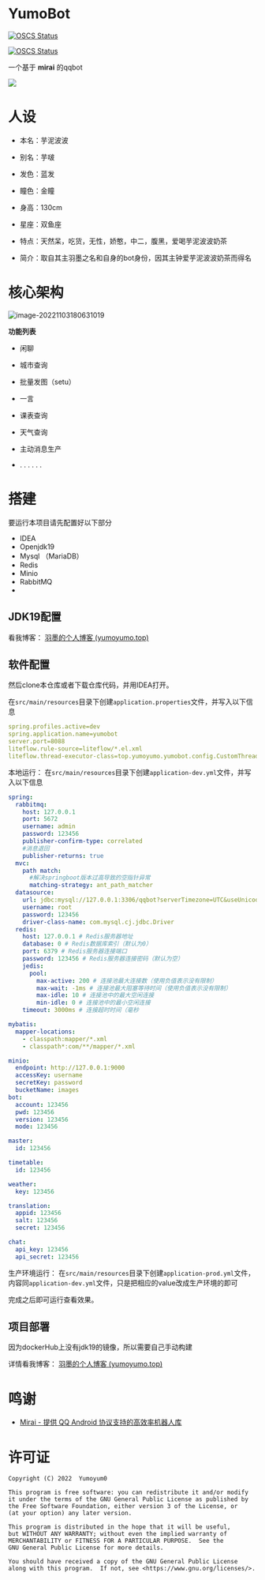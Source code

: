 # YumoBot
[![OSCS Status](https://www.oscs1024.com/platform/badge/YumoBot.svg?size=small)](https://www.murphysec.com/)

[![OSCS Status](https://www.oscs1024.com/platform/badge/YumoBot.svg?size=large)](https://www.murphysec.com/)


一个基于 **mirai** 的qqbot

![](https://yumoimgbed.oss-cn-shenzhen.aliyuncs.com/img/93246317_p13_master1200.jpg)

# 人设

- 本名：芋泥波波

- 别名：芋啵

- 发色：蓝发

- 瞳色：金瞳

- 身高：130cm

- 星座：双鱼座

- 特点：天然呆，吃货，无性，娇憨，中二，腹黑，爱喝芋泥波波奶茶

- 简介：取自其主羽墨之名和自身的bot身份，因其主钟爱芋泥波波奶茶而得名

# 核心架构

![image-20221103180631019](https://yumoimgbed.oss-cn-shenzhen.aliyuncs.com/img/image-20221103180631019.png)

**功能列表**

- 闲聊
- 城市查询
- 批量发图（setu）
- 一言

- 课表查询
- 天气查询
- 主动消息生产
- . . . . . .

# 搭建

要运行本项目请先配置好以下部分

- IDEA
- Openjdk19
- Mysql （MariaDB）
- Redis
- Minio
- RabbitMQ
- 

## JDK19配置

看我博客： [羽墨的个人博客 (yumoyumo.top)](https://www.yumoyumo.top/885.html)

## 软件配置

然后clone本仓库或者下载仓库代码，并用IDEA打开。

在`src/main/resources`目录下创建`application.properties`文件，并写入以下信息

```yml
spring.profiles.active=dev
spring.application.name=yumobot
server.port=8088
liteflow.rule-source=liteflow/*.el.xml
liteflow.thread-executor-class=top.yumoyumo.yumobot.config.CustomThreadBuilder
```
本地运行：
在`src/main/resources`目录下创建`application-dev.yml`文件，并写入以下信息

```yml
spring:
  rabbitmq:
    host: 127.0.0.1
    port: 5672
    username: admin
    password: 123456
    publisher-confirm-type: correlated
    #消息退回
    publisher-returns: true
  mvc:
    path match:
      #解决springboot版本过高导致的空指针异常
      matching-strategy: ant_path_matcher
  datasource:
    url: jdbc:mysql://127.0.0.1:3306/qqbot?serverTimezone=UTC&useUnicode=true&characterEncoding=utf8
    username: root
    password: 123456
    driver-class-name: com.mysql.cj.jdbc.Driver
  redis:
    host: 127.0.0.1 # Redis服务器地址
    database: 0 # Redis数据库索引（默认为0）
    port: 6379 # Redis服务器连接端口
    password: 123456 # Redis服务器连接密码（默认为空）
    jedis:
      pool:
        max-active: 200 # 连接池最大连接数（使用负值表示没有限制）
        max-wait: -1ms # 连接池最大阻塞等待时间（使用负值表示没有限制）
        max-idle: 10 # 连接池中的最大空闲连接
        min-idle: 0 # 连接池中的最小空闲连接
    timeout: 3000ms # 连接超时时间（毫秒

mybatis:
  mapper-locations:
    - classpath:mapper/*.xml
    - classpath*:com/**/mapper/*.xml

minio:
  endpoint: http://127.0.0.1:9000
  accessKey: username
  secretKey: password
  bucketName: images
bot:
  account: 123456
  pwd: 123456
  version: 123456
  mode: 123456

master:
  id: 123456

timetable:
  id: 123456

weather:
  key: 123456

translation:
  appid: 123456
  salt: 123456
  secret: 123456

chat:
  api_key: 123456
  api_secret: 123456
```
生产环境运行：
在`src/main/resources`目录下创建`application-prod.yml`文件，内容同`application-dev.yml`文件，只是把相应的value改成生产环境的即可

完成之后即可运行查看效果。

## 项目部署

因为dockerHub上没有jdk19的镜像，所以需要自己手动构建

详情看我博客： [羽墨的个人博客 (yumoyumo.top)](https://www.yumoyumo.top/885.html)

# 鸣谢

- [Mirai - 提供 QQ Android 协议支持的高效率机器人库](https://github.com/mamoe/mirai)

# 许可证

```
Copyright (C) 2022  Yumoyum0

This program is free software: you can redistribute it and/or modify
it under the terms of the GNU General Public License as published by
the Free Software Foundation, either version 3 of the License, or
(at your option) any later version.

This program is distributed in the hope that it will be useful,
but WITHOUT ANY WARRANTY; without even the implied warranty of
MERCHANTABILITY or FITNESS FOR A PARTICULAR PURPOSE.  See the
GNU General Public License for more details.

You should have received a copy of the GNU General Public License
along with this program.  If not, see <https://www.gnu.org/licenses/>.
```

###  
